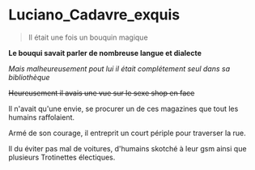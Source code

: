 # Luciano_Cadavre_exquis
>Il était une fois un bouquin magique

**Le bouqui savait parler de nombreuse langue et dialecte**

_Mais malheureusement pout lui il était complétement seul dans sa bibliothèque_

~~Heureusement il avais une vue sur le sexe shop en face~~

Il n'avait qu'une envie, se procurer un de ces magazines que tout les humains raffolaient.

Armé de son courage, il entreprit un court périple pour traverser la rue.

Il du éviter pas mal de voitures, d'humains skotché à leur gsm ainsi que plusieurs Trotinettes électiques.
